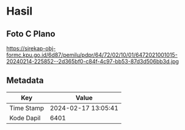 # Hasil

## Foto C Plano

https://sirekap-obj-formc.kpu.go.id/6d87/pemilu/pdpr/64/72/02/10/01/6472021001015-20240214-225852--2d365bf0-c84f-4c97-bb53-87d3d506bb3d.jpg


## Metadata

| Key        | Value               |
| ---------- | ------------------- |
| Time Stamp | 2024-02-17 13:05:41 |
| Kode Dapil | 6401                |



